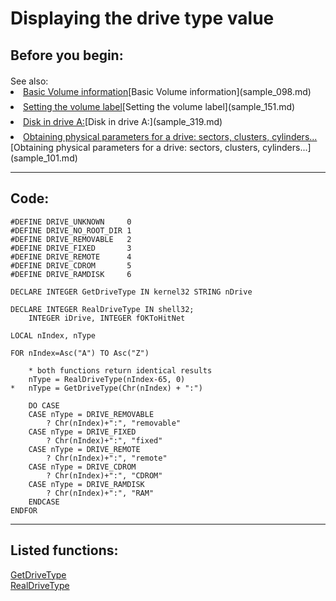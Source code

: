 <link rel="stylesheet" type="text/css" href="../css/win32api.css">  
<link rel="stylesheet" href="https://cdnjs.cloudflare.com/ajax/libs/font-awesome/4.7.0/css/font-awesome.min.css">

# Displaying the drive type value

## Before you begin:
<DIV style="padding-top: 3px;">See also:</DIV>  
<LI style="padding-bottom: 7px;"><a href="?example=98">Basic Volume information</a>[Basic Volume information](sample_098.md)  
<LI style="padding-bottom: 7px;"><a href="?example=151">Setting the volume label</a>[Setting the volume label](sample_151.md)  
<LI style="padding-bottom: 7px;"><a href="?example=319">Disk in drive A:</a>[Disk in drive A:](sample_319.md)  
<LI style="padding-bottom: 7px;"><a href="?example=101">Obtaining physical parameters for a drive: sectors, clusters, cylinders...</a>[Obtaining physical parameters for a drive: sectors, clusters, cylinders...](sample_101.md)  
  
***  


## Code:
```foxpro  
#DEFINE DRIVE_UNKNOWN     0
#DEFINE DRIVE_NO_ROOT_DIR 1
#DEFINE DRIVE_REMOVABLE   2
#DEFINE DRIVE_FIXED       3
#DEFINE DRIVE_REMOTE      4
#DEFINE DRIVE_CDROM       5
#DEFINE DRIVE_RAMDISK     6

DECLARE INTEGER GetDriveType IN kernel32 STRING nDrive

DECLARE INTEGER RealDriveType IN shell32;
	INTEGER iDrive, INTEGER fOKToHitNet

LOCAL nIndex, nType

FOR nIndex=Asc("A") TO Asc("Z")

	* both functions return identical results
	nType = RealDriveType(nIndex-65, 0)
*	nType = GetDriveType(Chr(nIndex) + ":")

	DO CASE
	CASE nType = DRIVE_REMOVABLE
		? Chr(nIndex)+":", "removable"
	CASE nType = DRIVE_FIXED
		? Chr(nIndex)+":", "fixed"
	CASE nType = DRIVE_REMOTE
		? Chr(nIndex)+":", "remote"
	CASE nType = DRIVE_CDROM
		? Chr(nIndex)+":", "CDROM"
	CASE nType = DRIVE_RAMDISK
		? Chr(nIndex)+":", "RAM"
	ENDCASE
ENDFOR  
```  
***  


## Listed functions:
[GetDriveType](../libraries/kernel32/GetDriveType.md)  
[RealDriveType](../libraries/shell32/RealDriveType.md)  
